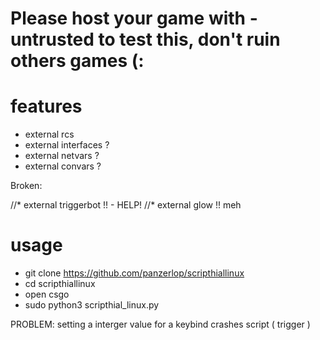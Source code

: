 # Please host your game with -untrusted to test this, don't ruin others games (: 

# features
* external rcs
* external interfaces ?
* external netvars ? 
* external convars ?

Broken:

//* external triggerbot !! - HELP!
//* external glow !! meh


# usage
* git clone https://github.com/panzerlop/scripthiallinux
* cd scripthiallinux
* open csgo
* sudo python3 scripthial_linux.py


PROBLEM: setting a interger value for a keybind crashes script ( trigger )
